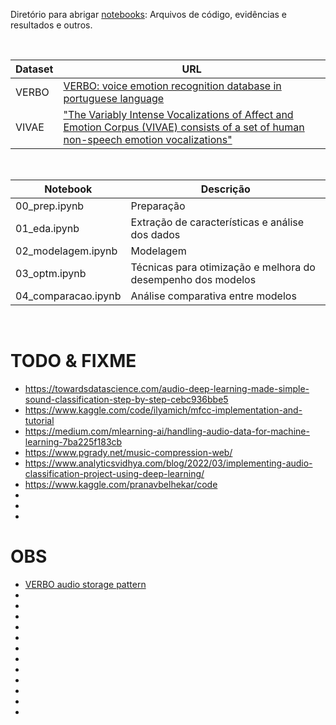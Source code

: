 Diretório para abrigar [notebooks](notebooks/): Arquivos de código, evidências e resultados e outros.

<br>

Dataset | URL
------- | ---
VERBO   | [VERBO: voice emotion recognition database in portuguese language](https://github.com/jrtorresneto/VERBO-emotional-speech-dataset)
VIVAE   | ["The Variably Intense Vocalizations of Affect and Emotion Corpus (VIVAE) consists of a set of human non-speech emotion vocalizations"](https://zenodo.org/record/4066235#.Y08sYiVv9hE)

<br>

Notebook              | Descrição
--------------------- | ---------
00_prep.ipynb         | Preparação
01_eda.ipynb          | Extração de características e análise dos dados
02_modelagem.ipynb    | Modelagem
03_optm.ipynb         | Técnicas para otimização e melhora do desempenho dos modelos
04_comparacao.ipynb   | Análise comparativa entre modelos

<br>

# TODO & FIXME

- https://towardsdatascience.com/audio-deep-learning-made-simple-sound-classification-step-by-step-cebc936bbe5
- https://www.kaggle.com/code/ilyamich/mfcc-implementation-and-tutorial
- https://medium.com/mlearning-ai/handling-audio-data-for-machine-learning-7ba225f183cb
- https://www.pgrady.net/music-compression-web/
- https://www.analyticsvidhya.com/blog/2022/03/implementing-audio-classification-project-using-deep-learning/
- https://www.kaggle.com/pranavbelhekar/code
- 
- 
- 

# OBS

- [VERBO audio storage pattern](https://thescipub.com/pdf/jcssp.2018.1420.1430.pdf)
- 
- 
- 
- 
- 
- 
- 
- 
- 
- 
- 
- 
